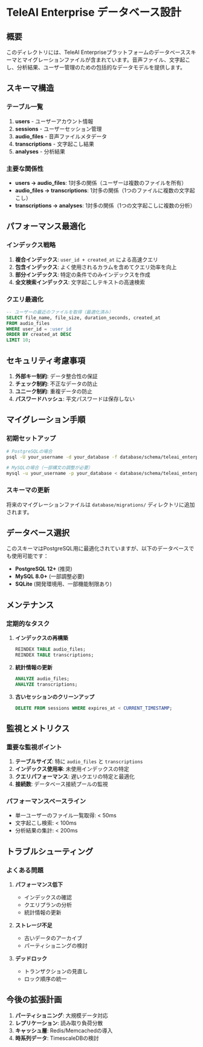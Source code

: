 # TeleAI Enterprise データベース設計

## 概要

このディレクトリには、TeleAI Enterpriseプラットフォームのデータベーススキーマとマイグレーションファイルが含まれています。音声ファイル、文字起こし、分析結果、ユーザー管理のための包括的なデータモデルを提供します。

## スキーマ構造

### テーブル一覧

1. **users** - ユーザーアカウント情報
2. **sessions** - ユーザーセッション管理
3. **audio_files** - 音声ファイルメタデータ
4. **transcriptions** - 文字起こし結果
5. **analyses** - 分析結果

### 主要な関係性

- **users → audio_files**: 1対多の関係（ユーザーは複数のファイルを所有）
- **audio_files → transcriptions**: 1対多の関係（1つのファイルに複数の文字起こし）
- **transcriptions → analyses**: 1対多の関係（1つの文字起こしに複数の分析）

## パフォーマンス最適化

### インデックス戦略

1. **複合インデックス**: `user_id + created_at` による高速クエリ
2. **包含インデックス**: よく使用されるカラムを含めてクエリ効率を向上
3. **部分インデックス**: 特定の条件でのみインデックスを作成
4. **全文検索インデックス**: 文字起こしテキストの高速検索

### クエリ最適化

```sql
-- ユーザーの最近のファイルを取得（最適化済み）
SELECT file_name, file_size, duration_seconds, created_at
FROM audio_files
WHERE user_id = :user_id
ORDER BY created_at DESC
LIMIT 10;
```

## セキュリティ考慮事項

1. **外部キー制約**: データ整合性の保証
2. **チェック制約**: 不正なデータの防止
3. **ユニーク制約**: 重複データの防止
4. **パスワードハッシュ**: 平文パスワードは保存しない

## マイグレーション手順

### 初期セットアップ

```bash
# PostgreSQLの場合
psql -U your_username -d your_database -f database/schema/teleai_enterprise_schema.sql

# MySQLの場合（一部構文の調整が必要）
mysql -u your_username -p your_database < database/schema/teleai_enterprise_schema.sql
```

### スキーマの更新

将来のマイグレーションファイルは `database/migrations/` ディレクトリに追加されます。

## データベース選択

このスキーマはPostgreSQL用に最適化されていますが、以下のデータベースでも使用可能です：

- **PostgreSQL 12+** (推奨)
- **MySQL 8.0+** (一部調整必要)
- **SQLite** (開発環境用、一部機能制限あり)

## メンテナンス

### 定期的なタスク

1. **インデックスの再構築**
   ```sql
   REINDEX TABLE audio_files;
   REINDEX TABLE transcriptions;
   ```

2. **統計情報の更新**
   ```sql
   ANALYZE audio_files;
   ANALYZE transcriptions;
   ```

3. **古いセッションのクリーンアップ**
   ```sql
   DELETE FROM sessions WHERE expires_at < CURRENT_TIMESTAMP;
   ```

## 監視とメトリクス

### 重要な監視ポイント

1. **テーブルサイズ**: 特に `audio_files` と `transcriptions`
2. **インデックス使用率**: 未使用インデックスの特定
3. **クエリパフォーマンス**: 遅いクエリの特定と最適化
4. **接続数**: データベース接続プールの監視

### パフォーマンスベースライン

- 単一ユーザーのファイル一覧取得: < 50ms
- 文字起こし検索: < 100ms
- 分析結果の集計: < 200ms

## トラブルシューティング

### よくある問題

1. **パフォーマンス低下**
   - インデックスの確認
   - クエリプランの分析
   - 統計情報の更新

2. **ストレージ不足**
   - 古いデータのアーカイブ
   - パーティショニングの検討

3. **デッドロック**
   - トランザクションの見直し
   - ロック順序の統一

## 今後の拡張計画

1. **パーティショニング**: 大規模データ対応
2. **レプリケーション**: 読み取り負荷分散
3. **キャッシュ層**: Redis/Memcachedの導入
4. **時系列データ**: TimescaleDBの検討